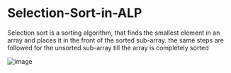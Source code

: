 # Selection-Sort-in-ALP
Selection sort is a sorting algorithm, that finds the smallest element in an array and places it in the front of the sorted sub-array.
the same steps are followed for the unsorted sub-array till the array is completely sorted

![image](https://user-images.githubusercontent.com/101333785/205198399-2cc52d88-7daf-4f6d-b066-daa107c47cf3.png)
